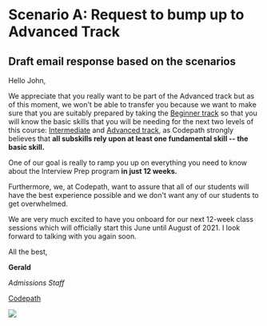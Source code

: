 # Scenario A: Request to bump up to Advanced Track
## Draft email response based on the scenarios

Hello John,

We appreciate that you really want to be part of the Advanced track but as of this moment, we won't be able to transfer you because we want to make sure that you are suitably prepared by taking the [Beginner track](https://courses.codepath.org/snippets/advanced_software_eng/overview) so that you will know the basic skills that you will be needing for the next two levels of this course: [Intermediate](https://courses.codepath.org/snippets/intermediate_software_eng/overview) and [Advanced track](https://courses.codepath.org/snippets/advanced_software_eng/overview), as Codepath strongly believes that **all subskills rely upon at least one fundamental skill -- the basic skill.**

One of our goal is really to ramp you up on everything you need to know about the Interview Prep program **in just 12 weeks.** 

Furthermore, we, at Codepath, want to assure that all of our students will have the best experience possible and we don't want any of our students to get overwhelmed. 

We are very much excited to have you onboard for our next 12-week class sessions which will officially start this June until August of 2021. I look forward to talking with you again soon.

All the best,

**Gerald**

*Admissions Staff*

[Codepath](https://codepath.org/)

![](https://i.imgur.com/nAdBhyU.png)
